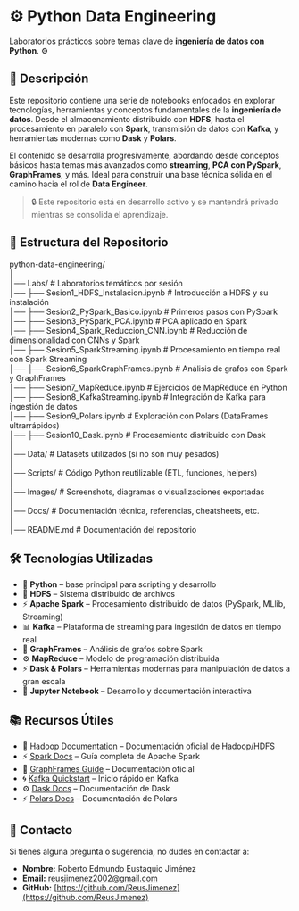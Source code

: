 # ⚙️ **Python Data Engineering**  

Laboratorios prácticos sobre temas clave de **ingeniería de datos con Python**. ⚙️  

## 📝 **Descripción**  

Este repositorio contiene una serie de notebooks enfocados en explorar tecnologías, herramientas y conceptos fundamentales de la **ingeniería de datos**. Desde el almacenamiento distribuido con **HDFS**, hasta el procesamiento en paralelo con **Spark**, transmisión de datos con **Kafka**, y herramientas modernas como **Dask** y **Polars**.  

El contenido se desarrolla progresivamente, abordando desde conceptos básicos hasta temas más avanzados como **streaming**, **PCA con PySpark**, **GraphFrames**, y más. Ideal para construir una base técnica sólida en el camino hacia el rol de **Data Engineer**.

> 🔒 Este repositorio está en desarrollo activo y se mantendrá privado mientras se consolida el aprendizaje.

## 📁 **Estructura del Repositorio**  

python-data-engineering/  
│  
│── Labs/                                # Laboratorios temáticos por sesión  
│── ├── Sesion1_HDFS_Instalacion.ipynb        # Introducción a HDFS y su instalación  
│── ├── Sesion2_PySpark_Basico.ipynb          # Primeros pasos con PySpark  
│── ├── Sesion3_PySpark_PCA.ipynb             # PCA aplicado en Spark  
│── ├── Sesion4_Spark_Reduccion_CNN.ipynb     # Reducción de dimensionalidad con CNNs y Spark  
│── ├── Sesion5_SparkStreaming.ipynb          # Procesamiento en tiempo real con Spark Streaming  
│── ├── Sesion6_SparkGraphFrames.ipynb        # Análisis de grafos con Spark y GraphFrames  
│── ├── Sesion7_MapReduce.ipynb               # Ejercicios de MapReduce en Python  
│── ├── Sesion8_KafkaStreaming.ipynb          # Integración de Kafka para ingestión de datos  
│── ├── Sesion9_Polars.ipynb                  # Exploración con Polars (DataFrames ultrarrápidos)  
│── ├── Sesion10_Dask.ipynb                   # Procesamiento distribuido con Dask  
│  
│── Data/                               # Datasets utilizados (si no son muy pesados)  
│  
│── Scripts/                            # Código Python reutilizable (ETL, funciones, helpers)  
│  
│── Images/                             # Screenshots, diagramas o visualizaciones exportadas  
│  
│── Docs/                               # Documentación técnica, referencias, cheatsheets, etc.  
│  
│── README.md                           # Documentación del repositorio  

## 🛠 **Tecnologías Utilizadas**  

- 🐍 **Python** – base principal para scripting y desarrollo  
- 💾 **HDFS** – Sistema distribuido de archivos  
- ⚡ **Apache Spark** – Procesamiento distribuido de datos (PySpark, MLlib, Streaming)  
- 📊 **Kafka** – Plataforma de streaming para ingestión de datos en tiempo real  
- 🔗 **GraphFrames** – Análisis de grafos sobre Spark  
- ⚙️ **MapReduce** – Modelo de programación distribuida  
- ⚡ **Dask & Polars** – Herramientas modernas para manipulación de datos a gran escala  
- 📘 **Jupyter Notebook** – Desarrollo y documentación interactiva  
<!-- - 🧰 **ETL Pipelines** – Desarrollo de flujos de transformación de datos
- 🗃️ **DataFrames** – Manipulación de datos estructurados en memoria con distintas librerías  -->

## 📚 **Recursos Útiles**

- 🐘 [Hadoop Documentation](https://hadoop.apache.org/docs/) – Documentación oficial de Hadoop/HDFS  
- ⚡ [Spark Docs](https://spark.apache.org/docs/latest/) – Guía completa de Apache Spark  
- 🔗 [GraphFrames Guide](https://graphframes.github.io/) – Documentación oficial  
- 🌀 [Kafka Quickstart](https://kafka.apache.org/quickstart) – Inicio rápido en Kafka  
- ⚙️ [Dask Docs](https://docs.dask.org/en/stable/) – Documentación de Dask  
- ⚡ [Polars Docs](https://pola-rs.github.io/polars-book/) – Documentación de Polars  

## 📩 **Contacto**  

Si tienes alguna pregunta o sugerencia, no dudes en contactar a:  

- **Nombre:** Roberto Edmundo Eustaquio Jiménez  
- **Email:** [reusjimenez2002@gmail.com](mailto:reusjimenez2002@gmail.com)  
- **GitHub:** [https://github.com/ReusJimenez](https://github.com/ReusJimenez)  

